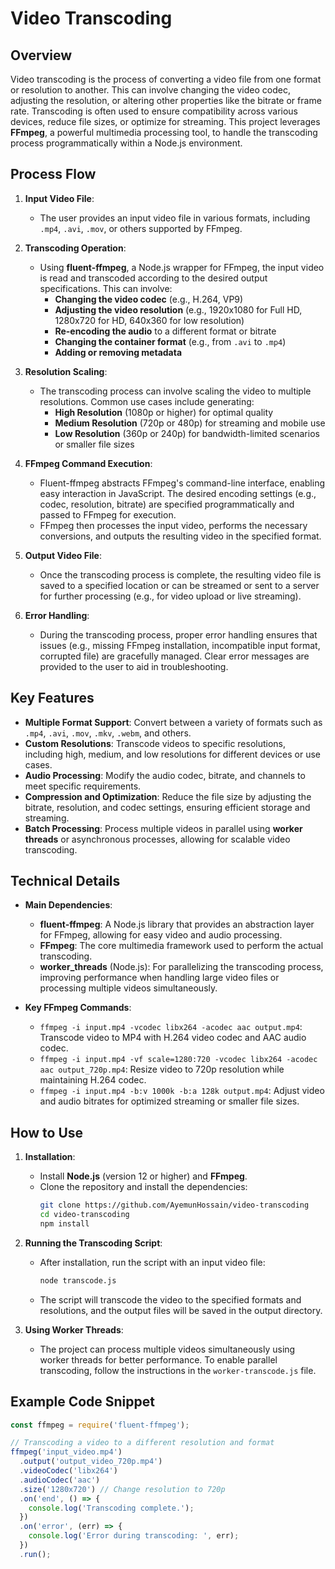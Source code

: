 # Video Transcoding

## Overview

Video transcoding is the process of converting a video file from one format or resolution to another. This can involve changing the video codec, adjusting the resolution, or altering other properties like the bitrate or frame rate. Transcoding is often used to ensure compatibility across various devices, reduce file sizes, or optimize for streaming. This project leverages **FFmpeg**, a powerful multimedia processing tool, to handle the transcoding process programmatically within a Node.js environment.

## Process Flow

1. **Input Video File**:
   - The user provides an input video file in various formats, including `.mp4`, `.avi`, `.mov`, or others supported by FFmpeg.

2. **Transcoding Operation**:
   - Using **fluent-ffmpeg**, a Node.js wrapper for FFmpeg, the input video is read and transcoded according to the desired output specifications. This can involve:
     - **Changing the video codec** (e.g., H.264, VP9)
     - **Adjusting the video resolution** (e.g., 1920x1080 for Full HD, 1280x720 for HD, 640x360 for low resolution)
     - **Re-encoding the audio** to a different format or bitrate
     - **Changing the container format** (e.g., from `.avi` to `.mp4`)
     - **Adding or removing metadata**

3. **Resolution Scaling**:
   - The transcoding process can involve scaling the video to multiple resolutions. Common use cases include generating:
     - **High Resolution** (1080p or higher) for optimal quality
     - **Medium Resolution** (720p or 480p) for streaming and mobile use
     - **Low Resolution** (360p or 240p) for bandwidth-limited scenarios or smaller file sizes

4. **FFmpeg Command Execution**:
   - Fluent-ffmpeg abstracts FFmpeg's command-line interface, enabling easy interaction in JavaScript. The desired encoding settings (e.g., codec, resolution, bitrate) are specified programmatically and passed to FFmpeg for execution.
   - FFmpeg then processes the input video, performs the necessary conversions, and outputs the resulting video in the specified format.

5. **Output Video File**:
   - Once the transcoding process is complete, the resulting video file is saved to a specified location or can be streamed or sent to a server for further processing (e.g., for video upload or live streaming).

6. **Error Handling**:
   - During the transcoding process, proper error handling ensures that issues (e.g., missing FFmpeg installation, incompatible input format, corrupted file) are gracefully managed. Clear error messages are provided to the user to aid in troubleshooting.

## Key Features

- **Multiple Format Support**: Convert between a variety of formats such as `.mp4`, `.avi`, `.mov`, `.mkv`, `.webm`, and others.
- **Custom Resolutions**: Transcode videos to specific resolutions, including high, medium, and low resolutions for different devices or use cases.
- **Audio Processing**: Modify the audio codec, bitrate, and channels to meet specific requirements.
- **Compression and Optimization**: Reduce the file size by adjusting the bitrate, resolution, and codec settings, ensuring efficient storage and streaming.
- **Batch Processing**: Process multiple videos in parallel using **worker threads** or asynchronous processes, allowing for scalable video transcoding.

## Technical Details

- **Main Dependencies**:
  - **fluent-ffmpeg**: A Node.js library that provides an abstraction layer for FFmpeg, allowing for easy video and audio processing.
  - **FFmpeg**: The core multimedia framework used to perform the actual transcoding.
  - **worker_threads** (Node.js): For parallelizing the transcoding process, improving performance when handling large video files or processing multiple videos simultaneously.

- **Key FFmpeg Commands**:
  - `ffmpeg -i input.mp4 -vcodec libx264 -acodec aac output.mp4`: Transcode video to MP4 with H.264 video codec and AAC audio codec.
  - `ffmpeg -i input.mp4 -vf scale=1280:720 -vcodec libx264 -acodec aac output_720p.mp4`: Resize video to 720p resolution while maintaining H.264 codec.
  - `ffmpeg -i input.mp4 -b:v 1000k -b:a 128k output.mp4`: Adjust video and audio bitrates for optimized streaming or smaller file sizes.

## How to Use

1. **Installation**:
   - Install **Node.js** (version 12 or higher) and **FFmpeg**.
   - Clone the repository and install the dependencies:
     ```bash
     git clone https://github.com/AyemunHossain/video-transcoding
     cd video-transcoding
     npm install
     ```

2. **Running the Transcoding Script**:
   - After installation, run the script with an input video file:
     ```bash
     node transcode.js
     ```
   - The script will transcode the video to the specified formats and resolutions, and the output files will be saved in the output directory.

3. **Using Worker Threads**:
   - The project can process multiple videos simultaneously using worker threads for better performance. To enable parallel transcoding, follow the instructions in the `worker-transcode.js` file.

## Example Code Snippet

```javascript
const ffmpeg = require('fluent-ffmpeg');

// Transcoding a video to a different resolution and format
ffmpeg('input_video.mp4')
  .output('output_video_720p.mp4')
  .videoCodec('libx264')
  .audioCodec('aac')
  .size('1280x720') // Change resolution to 720p
  .on('end', () => {
    console.log('Transcoding complete.');
  })
  .on('error', (err) => {
    console.log('Error during transcoding: ', err);
  })
  .run();
```
